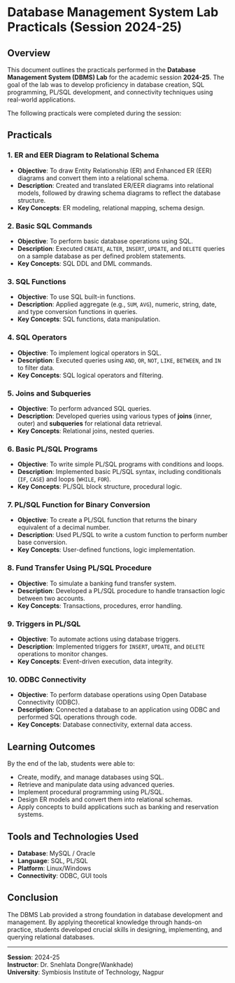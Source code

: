 # Database Management System Lab Practicals (Session 2024-25)

## Overview
This document outlines the practicals performed in the **Database Management System (DBMS) Lab** for the academic session **2024-25**. The goal of the lab was to develop proficiency in database creation, SQL programming, PL/SQL development, and connectivity techniques using real-world applications.

The following practicals were completed during the session:

## Practicals

### 1. **ER and EER Diagram to Relational Schema**
- **Objective**: To draw Entity Relationship (ER) and Enhanced ER (EER) diagrams and convert them into a relational schema.
- **Description**: Created and translated ER/EER diagrams into relational models, followed by drawing schema diagrams to reflect the database structure.
- **Key Concepts**: ER modeling, relational mapping, schema design.

### 2. **Basic SQL Commands**
- **Objective**: To perform basic database operations using SQL.
- **Description**: Executed `CREATE`, `ALTER`, `INSERT`, `UPDATE`, and `DELETE` queries on a sample database as per defined problem statements.
- **Key Concepts**: SQL DDL and DML commands.

### 3. **SQL Functions**
- **Objective**: To use SQL built-in functions.
- **Description**: Applied aggregate (e.g., `SUM`, `AVG`), numeric, string, date, and type conversion functions in queries.
- **Key Concepts**: SQL functions, data manipulation.

### 4. **SQL Operators**
- **Objective**: To implement logical operators in SQL.
- **Description**: Executed queries using `AND`, `OR`, `NOT`, `LIKE`, `BETWEEN`, and `IN` to filter data.
- **Key Concepts**: SQL logical operators and filtering.

### 5. **Joins and Subqueries**
- **Objective**: To perform advanced SQL queries.
- **Description**: Developed queries using various types of **joins** (inner, outer) and **subqueries** for relational data retrieval.
- **Key Concepts**: Relational joins, nested queries.

### 6. **Basic PL/SQL Programs**
- **Objective**: To write simple PL/SQL programs with conditions and loops.
- **Description**: Implemented basic PL/SQL syntax, including conditionals (`IF`, `CASE`) and loops (`WHILE`, `FOR`).
- **Key Concepts**: PL/SQL block structure, procedural logic.

### 7. **PL/SQL Function for Binary Conversion**
- **Objective**: To create a PL/SQL function that returns the binary equivalent of a decimal number.
- **Description**: Used PL/SQL to write a custom function to perform number base conversion.
- **Key Concepts**: User-defined functions, logic implementation.

### 8. **Fund Transfer Using PL/SQL Procedure**
- **Objective**: To simulate a banking fund transfer system.
- **Description**: Developed a PL/SQL procedure to handle transaction logic between two accounts.
- **Key Concepts**: Transactions, procedures, error handling.

### 9. **Triggers in PL/SQL**
- **Objective**: To automate actions using database triggers.
- **Description**: Implemented triggers for `INSERT`, `UPDATE`, and `DELETE` operations to monitor changes.
- **Key Concepts**: Event-driven execution, data integrity.

### 10. **ODBC Connectivity**
- **Objective**: To perform database operations using Open Database Connectivity (ODBC).
- **Description**: Connected a database to an application using ODBC and performed SQL operations through code.
- **Key Concepts**: Database connectivity, external data access.

## Learning Outcomes
By the end of the lab, students were able to:
- Create, modify, and manage databases using SQL.
- Retrieve and manipulate data using advanced queries.
- Implement procedural programming using PL/SQL.
- Design ER models and convert them into relational schemas.
- Apply concepts to build applications such as banking and reservation systems.

## Tools and Technologies Used
- **Database**: MySQL / Oracle
- **Language**: SQL, PL/SQL
- **Platform**: Linux/Windows
- **Connectivity**: ODBC, GUI tools

## Conclusion
The DBMS Lab provided a strong foundation in database development and management. By applying theoretical knowledge through hands-on practice, students developed crucial skills in designing, implementing, and querying relational databases.


---

**Session**: 2024-25  
**Instructor**: Dr. Snehlata Dongre(Wankhade)  
**University**: Symbiosis Institute of Technology, Nagpur
